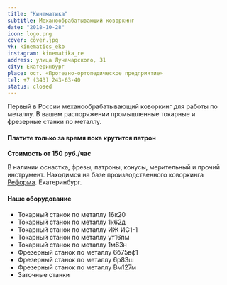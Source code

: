 ```yaml
---
title: "Кинематика"
subtitle: Механообрабатывающий коворкинг
date: "2018-10-28"
icon: logo.png
cover: cover.jpg
vk: kinematics_ekb
instagram: kinematika_re
address: улица Луначарского, 31
city: Екатеринбург
place: ост. «Протезно-ортопедическое предприятие»
tel: +7 (343) 243-63-40 
status: closed
---
```


Первый в России механообрабатывающий коворкинг для работы по металлу. В вашем распоряжении промышленные токарные и фрезерные станки по металлу.

#### Платите только за время пока крутится патрон

**Стоимость от 150 руб./час**

В наличии оснастка, фрезы, патроны, конусы, мерительный и прочий инструмент. Находимся на базе производственного коворкинга [Реформа](http://ooley.ru/map/reforma/). Екатеринбург.

#### Наше оборудование

- Токарный станок по металлу 16к20
- Токарный станок по металлу 1к62д
- Токарный станок по металлу ИЖ ИС1-1
- Токарный станок по металлу ут16пм
- Токарный станок по металлу 1м63н
- Фрезерный станок по металлу 6б75вф1
- Фрезерный станок по металлу 6р83ш
- Фрезерный станок по металлу Вм127м
- Заточные станки


